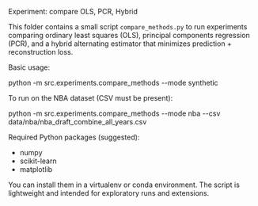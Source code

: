 Experiment: compare OLS, PCR, Hybrid

This folder contains a small script `compare_methods.py` to run experiments comparing
ordinary least squares (OLS), principal components regression (PCR), and a
hybrid alternating estimator that minimizes prediction + reconstruction loss.

Basic usage:

  python -m src.experiments.compare_methods --mode synthetic

To run on the NBA dataset (CSV must be present):

  python -m src.experiments.compare_methods --mode nba --csv data/nba/nba_draft_combine_all_years.csv

Required Python packages (suggested):

- numpy
- scikit-learn
- matplotlib

You can install them in a virtualenv or conda environment. The script is lightweight
and intended for exploratory runs and extensions.
